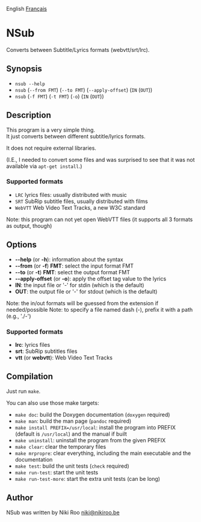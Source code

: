 English [Français](README-fr.md)

# NSub

Converts between Subtitle/Lyrics formats (webvtt/srt/lrc).

## Synopsis

- `nsub --help`
- `nsub` (`--from FMT`) (`--to FMT`) (`--apply-offset`) (`IN` (`OUT`))
- `nsub` (`-f FMT`) (`-t FMT`) (`-o`) (`IN` (`OUT`))

## Description

This program is a very simple thing.  
It just converts between different subtitle/lyrics formats.

It does not require external libraries.

(I.E., I needed to convert some files and was surprised to see that it was not available via `apt-get install`.)

### Supported formats

- `LRC` lyrics files: usually distributed with music
- `SRT` SubRip subtitle files, usually distributed with films
- `WebVTT` Web Video Text Tracks, a new W3C standard

Note: this program can not yet open WebVTT files (it supports all 3 formats as output, though)

## Options

- **--help** (or **-h**): information about the syntax
- **--from** (or **-f**) **FMT**: select the input format FMT
- **--to** (or **-t**) **FMT**: select the output format FMT
- **--apply-offset** (or **-o**): apply the offset tag value to the lyrics
- **IN**: the input file or '-' for stdin (which is the default)
- **OUT**: the output file or '-' for stdout (which is the default)

Note: the in/out formats will be guessed from the extension if needed/possible
Note: to specify a file named dash (-), prefix it with a path (e.g., './-')

### Supported formats

- **lrc**: lyrics files
- **srt**: SubRip subtitles files
- **vtt** (or **webvtt**): Web Video Text Tracks

## Compilation

Just run `make`.  

You can also use those make targets:

- `make doc`: build the Doxygen documentation (`doxygen` required)
- `make man`: build the man page (`pandoc` required)
- `make install PREFIX=/usr/local`: install the program into PREFIX (default is `/usr/local`) and the manual if built
- `make uninstall`: uninstall the program from the given PREFIX
- `make clear`: clear the temporary files
- `make mrpropre`: clear everything, including the main executable and the documentation
- `make test`: build the unit tests (`check` required)
- `make run-test`: start the unit tests
- `make run-test-more`: start the extra unit tests (can be long)

## Author

NSub was written by Niki Roo <niki@nikiroo.be>

